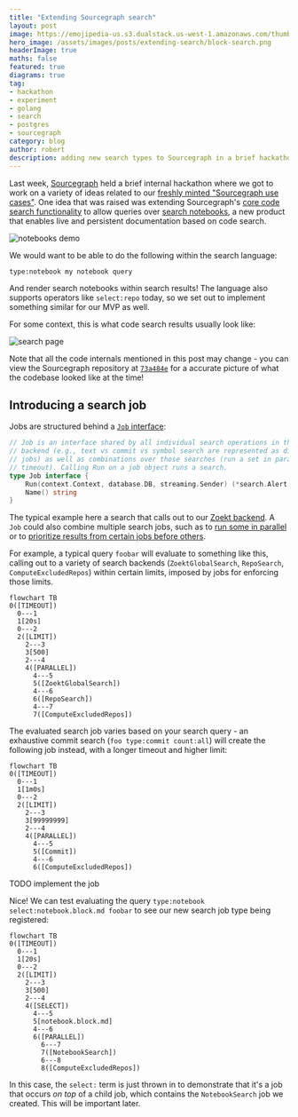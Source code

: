 ```yaml
---
title: "Extending Sourcegraph search"
layout: post
image: https://emojipedia-us.s3.dualstack.us-west-1.amazonaws.com/thumbs/240/google/313/magnifying-glass-tilted-right_1f50e.png
hero_image: /assets/images/posts/extending-search/block-search.png
headerImage: true
maths: false
featured: true
diagrams: true
tag:
- hackathon
- experiment
- golang
- search
- postgres
- sourcegraph
category: blog
author: robert
description: adding new search types to Sourcegraph in a brief hackathon project
---
```


Last week, [Sourcegraph](../_experience/2021-7-5-sourcegraph.md) held a brief internal hackathon where we got to work on a variety of ideas related to our [freshly minted "Sourcegraph use cases"](https://about.sourcegraph.com/use-cases). One idea that was raised was extending Sourcegraph's [core code search functionality](https://about.sourcegraph.com/code-search) to allow queries over [search notebooks](https://docs.sourcegraph.com/notebooks), a new product that enables live and persistent documentation based on code search.

![notebooks demo](https://storage.googleapis.com/sourcegraph-assets/docs/images/notebooks/notebooks_home.gif)

We would want to be able to do the following within the search language:

```none
type:notebook my notebook query
```

And render search notebooks within search results! The language also supports operators like `select:repo` today, so we set out to implement something similar for our MVP as well.

For some context, this is what code search results usually look like:

![search page](https://about.sourcegraph.com/screenshots/search-page-single-image.png)

Note that all the code internals mentioned in this post may change - you can view the Sourcegraph repository at [`73a484e`](https://sourcegraph.com/github.com/sourcegraph/sourcegraph@73a484e) for a accurate picture of what the codebase looked like at the time!

## Introducing a search job

Jobs are structured behind a [`Job` interface](https://sourcegraph.com/github.com/sourcegraph/sourcegraph@73a484e/-/blob/internal/search/job/types.go?L23:6#tab=references):

```go
// Job is an interface shared by all individual search operations in the
// backend (e.g., text vs commit vs symbol search are represented as different
// jobs) as well as combinations over those searches (run a set in parallel,
// timeout). Calling Run on a job object runs a search.
type Job interface {
	Run(context.Context, database.DB, streaming.Sender) (*search.Alert, error)
	Name() string
}
```

The typical example here a search that calls out to our [Zoekt backend](https://github.com/sourcegraph/zoekt). A `Job` could also combine multiple search jobs, such as to [run some in parallel](https://sourcegraph.com/github.com/sourcegraph/sourcegraph@73a484e/-/blob/internal/search/job/combinators.go?L86:6) or to [prioritize results from certain jobs before others](https://sourcegraph.com/github.com/sourcegraph/sourcegraph@73a484e/-/blob/internal/search/job/combinators.go?L19:6).

For example, a typical query `foobar` will evaluate to something like this, calling out to a variety of search backends (`ZoektGlobalSearch`, `RepoSearch`, `ComputeExcludedRepos`) within certain limits, imposed by jobs for enforcing those limits.

```mermaid
flowchart TB
0([TIMEOUT])
  0---1
  1[20s]
  0---2
  2([LIMIT])
    2---3
    3[500]
    2---4
    4([PARALLEL])
      4---5
      5([ZoektGlobalSearch])
      4---6
      6([RepoSearch])
      4---7
      7([ComputeExcludedRepos])
```

The evaluated search job varies based on your search query - an exhaustive commit search (`foo type:commit count:all`) will create the following job instead, with a longer timeout and higher limit:

```mermaid
flowchart TB
0([TIMEOUT])
  0---1
  1[1m0s]
  0---2
  2([LIMIT])
    2---3
    3[99999999]
    2---4
    4([PARALLEL])
      4---5
      5([Commit])
      4---6
      6([ComputeExcludedRepos])
```

TODO implement the job

Nice! We can test evaluating the query `type:notebook select:notebook.block.md foobar` to see our new search job type being registered:

```mermaid
flowchart TB
0([TIMEOUT])
  0---1
  1[20s]
  0---2
  2([LIMIT])
    2---3
    3[500]
    2---4
    4([SELECT])
      4---5
      5[notebook.block.md]
      4---6
      6([PARALLEL])
        6---7
        7([NotebookSearch])
        6---8
        8([ComputeExcludedRepos])
```

In this case, the `select:` term is just thrown in to demonstrate that it's a job that occurs *on top* of a child job, which contains the `NotebookSearch` job we created. This will be important later.
